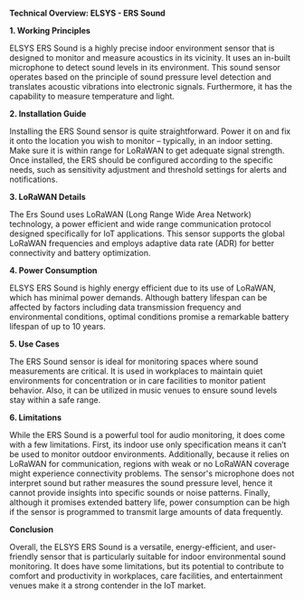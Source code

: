 **Technical Overview: ELSYS - ERS Sound**

**1. Working Principles**

ELSYS ERS Sound is a highly precise indoor environment sensor that is designed to monitor and measure acoustics in its vicinity. It uses an in-built microphone to detect sound levels in its environment. This sound sensor operates based on the principle of sound pressure level detection and translates acoustic vibrations into electronic signals. Furthermore, it has the capability to measure temperature and light. 

**2. Installation Guide**

Installing the ERS Sound sensor is quite straightforward. Power it on and fix it onto the location you wish to monitor – typically, in an indoor setting. Make sure it is within range for LoRaWAN to get adequate signal strength. Once installed, the ERS should be configured according to the specific needs, such as sensitivity adjustment and threshold settings for alerts and notifications. 

**3. LoRaWAN Details**

The Ers Sound uses LoRaWAN (Long Range Wide Area Network) technology, a power efficient and wide range communication protocol designed specifically for IoT applications. This sensor supports the global LoRaWAN frequencies and employs adaptive data rate (ADR) for better connectivity and battery optimization.

**4. Power Consumption**

ELSYS ERS Sound is highly energy efficient due to its use of LoRaWAN, which has minimal power demands. Although battery lifespan can be affected by factors including data transmission frequency and environmental conditions, optimal conditions promise a remarkable battery lifespan of up to 10 years.

**5. Use Cases**

The ERS Sound sensor is ideal for monitoring spaces where sound measurements are critical. It is used in workplaces to maintain quiet environments for concentration or in care facilities to monitor patient behavior. Also, it can be utilized in music venues to ensure sound levels stay within a safe range. 

**6. Limitations**

While the ERS Sound is a powerful tool for audio monitoring, it does come with a few limitations. First, its indoor use only specification means it can’t be used to monitor outdoor environments. Additionally, because it relies on LoRaWAN for communication, regions with weak or no LoRaWAN coverage might experience connectivity problems. The sensor's microphone does not interpret sound but rather measures the sound pressure level, hence it cannot provide insights into specific sounds or noise patterns. Finally, although it promises extended battery life, power consumption can be high if the sensor is programmed to transmit large amounts of data frequently.
  
**Conclusion**

Overall, the ELSYS ERS Sound is a versatile, energy-efficient, and user-friendly sensor that is particularly suitable for indoor environmental sound monitoring. It does have some limitations, but its potential to contribute to comfort and productivity in workplaces, care facilities, and entertainment venues make it a strong contender in the IoT market.